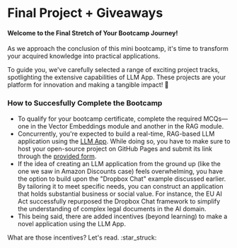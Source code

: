 # Final Project + Giveaways

#### Welcome to the Final Stretch of Your Bootcamp Journey!&#x20;

As we approach the conclusion of this mini bootcamp, it's time to transform your acquired knowledge into practical applications.&#x20;

To guide you, we've carefully selected a range of exciting project tracks, spotlighting the extensive capabilities of LLM App. These projects are your platform for innovation and making a tangible impact! 🌟

### How to Succesfully Complete the Bootcamp

* To qualify for your bootcamp certificate, complete the required MCQs—one in the Vector Embeddings module and another in the RAG module.&#x20;
* Concurrently, you're expected to build a real-time, RAG-based LLM application using the [LLM App](https://github.com/pathwaycom/llm-app). While doing so, you have to make sure to host your open-source project on GitHub Pages and submit its link through the [provided form](https://docs.google.com/forms/d/e/1FAIpQLSfeX1MPyUNmkSlnIMZZWurTsQLqFFjM-Gten29Zp1fOJPVEJA/viewform).
* If the idea of creating an LLM application from the ground up (like the one we saw in Amazon Discounts case) feels overwhelming, you have the option to build upon the "Dropbox Chat" example discussed earlier. By tailoring it to meet specific needs, you can construct an application that holds substantial business or social value. For instance, the EU AI Act successfully repurposed the Dropbox Chat framework to simplify the understanding of complex legal documents in the AI domain.
* This being said, there are added incentives (beyond learning) to make a novel application using the LLM App.&#x20;

What are those incentives? Let's read. :star\_struck:
